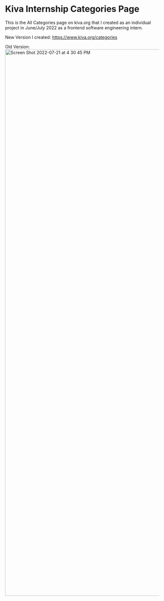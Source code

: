 # Kiva Internship Categories Page
This is the All Categories page on kiva.org that I created as an individual project in June/July 2022 as a frontend software engineering intern.

New Version I created:
https://www.kiva.org/categories


Old Version:
<img width="1788" alt="Screen Shot 2022-07-21 at 4 30 45 PM" src="https://user-images.githubusercontent.com/90521087/224175189-967774df-ad91-405f-a04c-277e7e9437e2.png">


